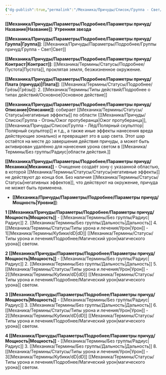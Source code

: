 ```yaml
---
{"dg-publish":true,"permalink":"/Механика/Причуды/Список/Группа - Свет/Утренняя звезда/","noteIcon":"","created":"2025-09-11T18:52:06.254+03:00","updated":"2025-09-19T11:08:07.605+03:00"}
---
```




**[[Механика/Причуды/Параметры/Подробнее/Параметры причуд/Название\|Название]]**: **Утренняя звезда**

**[[Механика/Причуды/Параметры/Подробнее/Параметры причуд/Группа\|Группа]]**: [[Механика/Причуды/Параметры/Подробнее/Группы причуд/Группа - Свет\|Свет]] 

**[[Механика/Причуды/Параметры/Подробнее/Параметры причуд/Контраст\|Контраст]]**: [[Механика/Термины/Статусы/Подробнее/Пустота\|Пустота]], проклятая земля, безжизненное окружение.

**[[Механика/Причуды/Параметры/Подробнее/Параметры причуд/Плата (причуда)\|Плата]]**: [[Механика/Термины/Статусы/Подробнее/Грёзы\|Грёзы]]: 2. [[Механика/Термины/Типы действий/Подробнее о типах действий/Основное\|Основное действие]]

**[[Механика/Причуды/Параметры/Подробнее/Параметры причуд/Описание\|Описание]]**: собирает [[Механика/Термины/Статусы/Статусы\|негативные эффекты]] по области ([[Механика/Причуды/Список/Группа - Огонь/Ожог протуберанца\|Ожог протуберанца]], [[Механика/Причуды/Список/Группа - Лёд/Полярный скульптор\|Полярный скульптор]] и т.д., а также иные эффекты нанесения вреда действующие зонально) и превращает это в шар света. Этот шар остаётся на месте до завершения действия причуды, а может быть активирован удалённо для нанесения урона светом в [[Механика/Термины/Без группы/Радиус\|области действия.]] 

**[[Механика/Причуды/Параметры/Подробнее/Параметры причуд/Механика\|Механика]]** - Очищение  создаёт зону с указанной областью, в которой [[Механика/Термины/Статусы/Статусы\|негативные эффекты]] не действуют до конца боя. Без наличия [[Механика/Термины/Статусы/Статусы\|негативных эффектов]], что действуют на окружение, причуда не может быть применена. 


- **[[Механика/Причуды/Параметры/Подробнее/Параметры причуд/Мощность\|Уровни]]**:

**1 [[Механика/Причуды/Параметры/Подробнее/Параметры причуд/Мощность\|Мощность]]** - [[Механика/Термины/Без группы/Радиус\|Радиус]] 2. [[Механика/Термины/Без группы/Дальность\|Дальность]] 4. [[Механика/Термины/Статусы/Типы урона и лечения/Урон\|Урон]] - 1[[Механика/Термины/Кубики/dD\|dD]] [[Механика/Термины/Статусы/Типы урона и лечения/Подробнее/Магический урон\|магического урона]] светом.

**2 [[Механика/Причуды/Параметры/Подробнее/Параметры причуд/Мощность\|Мощность]]** - [[Механика/Термины/Без группы/Радиус\|Радиус]] 2. [[Механика/Термины/Без группы/Дальность\|Дальность]] 5. [[Механика/Термины/Статусы/Типы урона и лечения/Урон\|Урон]] - 2[[Механика/Термины/Кубики/dD\|dD]] [[Механика/Термины/Статусы/Типы урона и лечения/Подробнее/Магический урон\|магического урона]] светом.

**3 [[Механика/Причуды/Параметры/Подробнее/Параметры причуд/Мощность\|Мощность]]** - [[Механика/Термины/Без группы/Радиус\|Радиус]] 3. [[Механика/Термины/Без группы/Дальность\|Дальность]] 6. [[Механика/Термины/Статусы/Типы урона и лечения/Урон\|Урон]] - 2[[Механика/Термины/Кубики/dD\|dD]] [[Механика/Термины/Статусы/Типы урона и лечения/Подробнее/Магический урон\|магического урона]] светом.

**4 [[Механика/Причуды/Параметры/Подробнее/Параметры причуд/Мощность\|Мощность]]** - [[Механика/Термины/Без группы/Радиус\|Радиус]] 3. [[Механика/Термины/Без группы/Дальность\|Дальность]] 8. [[Механика/Термины/Статусы/Типы урона и лечения/Урон\|Урон]] - 3[[Механика/Термины/Кубики/dD\|dD]] [[Механика/Термины/Статусы/Типы урона и лечения/Подробнее/Магический урон\|магического урона]] светом.